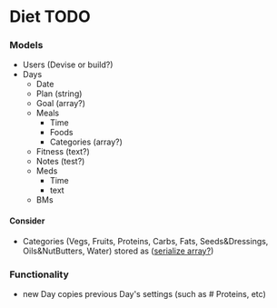 # Diet TODO

### Models
- Users (Devise or build?)
- Days
  - Date
  - Plan (string)
  - Goal (array?)
  - Meals
    - Time
    - Foods
    - Categories (array?)
  - Fitness (text?)
  - Notes (test?)
  - Meds
    - Time
    - text
  - BMs

#### Consider
- Categories (Vegs, Fruits, Proteins, Carbs, Fats, Seeds&Dressings, Oils&NutButters, Water) stored as ([serialize array?](https://stackoverflow.com/questions/23340222/how-to-save-array-to-database-in-rails))

### Functionality
- new Day copies previous Day's settings (such as # Proteins, etc)

